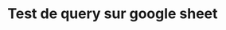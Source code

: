 # Test de query sur google sheet

<html>
<body>
  <script type="text/javascript" src="https://www.gstatic.com/charts/loader.js"></script>
    <script type="text/javascript">

      //charge la lib google chart
      google.charts.load('current', {'packages':['corechart']});

      //lance la fonction drawChart une fois la librairie chargee
      google.charts.setOnLoadCallback(drawChart);

    //declaration
    function drawChart() {
      
      //Requete Google Query
      var queryString = encodeURIComponent('SELECT H, I OFFSET 2');

      var query = new google.visualization.Query(
          'https://docs.google.com/spreadsheets/d/1ZdhTerwqhyGxmSyCpfmQGeCHynFL2gcbC-PJ56NzXrE/gviz/tq?sheet=Sheet1&headers=1&tq=' + queryString);

      //envoi de la Requete avec en parametre la fonction a appeler quand la reponse arrive
      query.send(handleSampleDataQueryResponse);
    }

    //cette fonction a pour parametre un objet de type QueryAnswer
    function handleSampleDataQueryResponse(response) {
      if (response.isError()) {
        alert('Error in query: ' + response.getMessage() + ' ' + response.getDetailedMessage());
        return;
      }

      //extraction des resultats de la requete dans une table de donnees
      var data = response.getDataTable();

      //Configuration du schema
      var options = {
          title: '[-its] VS [-its -smt -ltsminpath] Durations',
          hAxis: {title: '-its'},
          vAxis: {title: '-its -smt -ltsminpath'},
          legend: 'none',
          trendlines: { 0: {} }    // Trendline (fonction x=y)
        };

      //creation du ScatterChart. On passe en parametre un pointeur vers l'element DOM
      //dans lequel le ScatterChart sera encapsule dans le fichier HTML.
      var chart = new google.visualization.ScatterChart(document.getElementById('chart_div'));

      //affichage graphique du ScatterChart
      chart.draw(data, { height: 400 });
    }
  </script>

  <div id="chart_div" style="width: 900px; height: 500px;"></div>
</body>
</html>